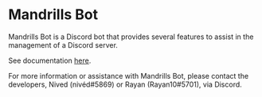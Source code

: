 # Mandrills Bot
Mandrills Bot is a Discord bot that provides several features to assist in the management of a Discord server.

See documentation [here](doc.md).

For more information or assistance with Mandrills Bot, please contact the developers, Nived (nivéd#5869) or Rayan (Rayan10#5701), via Discord.
